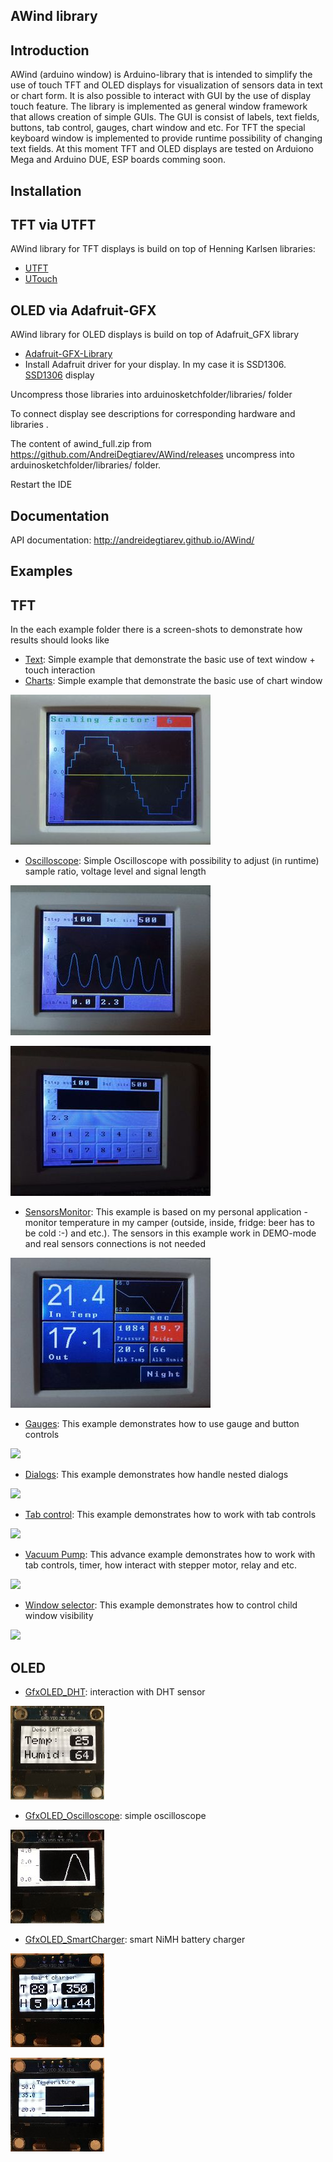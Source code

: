 AWind library
-------------
Introduction
------------
AWind (arduino window) is Arduino-library that is intended to simplify the use of touch TFT and OLED displays for visualization of sensors data in text or chart form. It is also possible to interact with GUI by the use of display touch feature. 
The library is implemented as general window framework that allows creation of simple GUIs. The GUI is consist of labels, text fields, buttons, tab control, gauges, chart window and etc. 
For TFT the special keyboard window is implemented to provide runtime possibility of changing text fields.
At this moment TFT and OLED displays are tested on Arduiono Mega and Arduino DUE, ESP boards comming soon.

Installation
------------
TFT via UTFT
------------
AWind library for TFT displays is build on top of Henning Karlsen libraries: 
* [UTFT](http://www.rinkydinkelectronics.com/library.php?id=51)
* [UTouch](http://www.rinkydinkelectronics.com/library.php?id=55)

OLED via Adafruit-GFX
------------
AWind library for OLED displays is build on top of Adafruit_GFX library
* [Adafruit-GFX-Library ](https://github.com/adafruit/Adafruit-GFX-Library)
* Install Adafruit driver for your display. In my case it is SSD1306. [SSD1306](https://github.com/adafruit/Adafruit_SSD1306) display 

Uncompress those libraries into  arduinosketchfolder/libraries/ folder

To connect display see descriptions for corresponding hardware and libraries .

The content of awind_full.zip from https://github.com/AndreiDegtiarev/AWind/releases uncompress into arduinosketchfolder/libraries/ folder.

Restart the IDE

Documentation
------------
API documentation: http://andreidegtiarev.github.io/AWind/

Examples
--------
TFT
--------
In the each example folder there is a screen-shots to demonstrate how results should looks like
* [Text](https://github.com/AndreiDegtiarev/AWind/examples/Text): Simple example that demonstrate the basic use of text window + touch interaction
* [Charts](https://github.com/AndreiDegtiarev/AWind/examples/Charts): Simple example that demonstrate the basic use of chart window 

![](examples/Charts/Example1.JPG)
* [Oscilloscope](https://github.com/AndreiDegtiarev/AWind/examples/Oscilloscope): Simple Oscilloscope with possibility to adjust (in runtime) sample ratio, voltage level and signal length

![](examples/Oscilloscope/Example.JPG)

![](examples/Oscilloscope/Example1.JPG)
* [SensorsMonitor](https://github.com/AndreiDegtiarev/AWind/examples/Oscilloscopeexamples/SensorsMonitor): This example is based on my personal application - monitor temperature in my camper (outside, inside, fridge: beer has to be cold :-) and etc.). The sensors in this example work in DEMO-mode and real sensors connections is not needed

![](examples/SensorsMonitor/Example.JPG)
* [Gauges](https://github.com/AndreiDegtiarev/AWind/examples/Oscilloscopeexamples/Gauges): This example demonstrates how to use gauge and button controls

![](examples/Gauges/Example.JPG)
* [Dialogs](https://github.com/AndreiDegtiarev/AWind/examples/Oscilloscopeexamples/Dialogs): This example demonstrates how handle nested dialogs

![](examples/Dialogs/Example.JPG)
* [Tab control](https://github.com/AndreiDegtiarev/AWind/examples/Oscilloscopeexamples/TabControl): This example demonstrates how to work with tab controls

![](examples/TabControl/Example.JPG)
* [Vacuum Pump](https://github.com/AndreiDegtiarev/AWind/examples/Oscilloscopeexamples/VacuumPump): This advance example demonstrates how to work with tab controls, timer, how interact with stepper motor, relay and etc.

![](examples/VacuumPump/VacuumPump.JPG)
* [Window selector](https://github.com/AndreiDegtiarev/AWind/examples/Oscilloscopeexamples/WindowSelector): This example demonstrates how to control child window visibility

![](examples/WindowSelector/Example.JPG)

OLED
--------
* [GfxOLED_DHT](https://github.com/AndreiDegtiarev/AWind/tree/master/examples/GfxOLED_DHT): interaction with DHT sensor

![](examples/GfxOLED_DHT/OLED_DHT.jpg)
* [GfxOLED_Oscilloscope](https://github.com/AndreiDegtiarev/AWind/tree/master/examples/GfxOLED_Oscilloscope): simple oscilloscope

![](examples/GfxOLED_Oscilloscope/OLED_Oscilloscope.jpg)
* [GfxOLED_SmartCharger](https://github.com/AndreiDegtiarev/AWind/tree/master/examples/GfxOLED_Oscilloscope): smart NiMH battery charger

![](examples/GfxOLED_SmartCharger/main.jpg)

![](examples/GfxOLED_SmartCharger/temperature.jpg)
